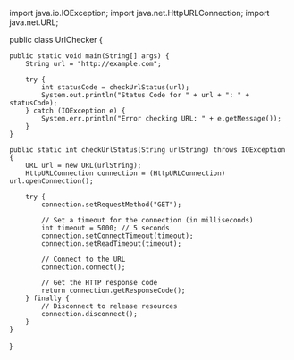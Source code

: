 import java.io.IOException;
import java.net.HttpURLConnection;
import java.net.URL;

public class UrlChecker {

    public static void main(String[] args) {
        String url = "http://example.com";

        try {
            int statusCode = checkUrlStatus(url);
            System.out.println("Status Code for " + url + ": " + statusCode);
        } catch (IOException e) {
            System.err.println("Error checking URL: " + e.getMessage());
        }
    }

    public static int checkUrlStatus(String urlString) throws IOException {
        URL url = new URL(urlString);
        HttpURLConnection connection = (HttpURLConnection) url.openConnection();

        try {
            connection.setRequestMethod("GET");

            // Set a timeout for the connection (in milliseconds)
            int timeout = 5000; // 5 seconds
            connection.setConnectTimeout(timeout);
            connection.setReadTimeout(timeout);

            // Connect to the URL
            connection.connect();

            // Get the HTTP response code
            return connection.getResponseCode();
        } finally {
            // Disconnect to release resources
            connection.disconnect();
        }
    }
}
